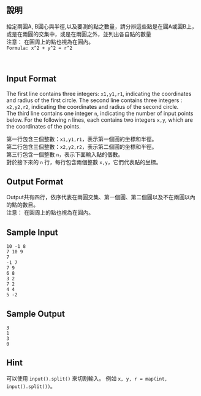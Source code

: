 ## 說明 ##
給定兩圓A, B圓心與半徑,以及要測的點之數量，請分辨這些點是在圓A或圓B上，或是在兩圓的交集中，或是在兩圓之外，並列出各自點的數量<br>
注意： 在圓周上的點也視為在圓內。<br>
`Formula: x^2 + y^2 = r^2` <br>

<br>

## Input Format ##
The first line contains three integers: `x1,y1,r1`, indicating the coordinates and radius of the first circle.
The second line contains three integers : `x2,y2,r2`, indicating the coordinates and radius of the second circle.<br> 
The third line contains one integer `n`, indicating the number of input points below.
For the following `n` lines, each contains two integers `x,y`, which are the coordinates of the points. 

第一行包含三個整數：`x1,y1,r1`，表示第一個圓的坐標和半徑。<br>
第二行包含三個整數：`x2,y2,r2`，表示第二個圓的坐標和半徑。<br>
第三行包含一個整數 `n`，表示下面輸入點的個數。<br>
對於接下來的 `n` 行，每行包含兩個整數 `x,y`，它們代表點的坐標。



## Output Format ##
Output共有四行，依序代表在兩圓交集、第一個圓、第二個圓以及不在兩圓以內的點的數目。<br>
注意： 在圓周上的點也視為在圓內。

## Sample Input ##
```
10 -1 8 
7 10 9
7
-1 7
7 9
6 8
3 2
7 2
4 4
5 -2
```
## Sample Output ##
```
3
1
3
0
```

## Hint ##
可以使用 `input().split()` 來切割輸入。 例如 `x, y, r = map(int, input().split())`。